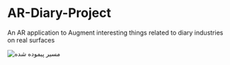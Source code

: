 # AR-Diary-Project
An AR application to Augment interesting things related to diary industries on real surfaces

![مسیر پیموده شده](https://user-images.githubusercontent.com/50866430/235340120-4179aafd-f3ca-4c0c-8552-4b5e43cf6174.png)
